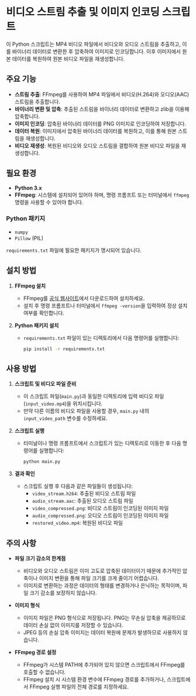 # 비디오 스트림 추출 및 이미지 인코딩 스크립트

이 Python 스크립트는 MP4 비디오 파일에서 비디오와 오디오 스트림을 추출하고, 이를 바이너리 데이터로 변환한 후 압축하여 이미지로 인코딩합니다. 이후 이미지에서 원본 데이터를 복원하여 원본 비디오 파일을 재생성합니다.

## 주요 기능

- **스트림 추출**: FFmpeg를 사용하여 MP4 파일에서 비디오(H.264)와 오디오(AAC) 스트림을 추출합니다.
- **바이너리 변환 및 압축**: 추출된 스트림을 바이너리 데이터로 변환하고 zlib을 이용해 압축합니다.
- **이미지 인코딩**: 압축된 바이너리 데이터를 PNG 이미지로 인코딩하여 저장합니다.
- **데이터 복원**: 이미지에서 압축된 바이너리 데이터를 복원하고, 이를 통해 원본 스트림을 재생성합니다.
- **비디오 재생성**: 복원된 비디오와 오디오 스트림을 결합하여 원본 비디오 파일을 재생성합니다.

## 필요 환경

- **Python 3.x**
- **FFmpeg**: 시스템에 설치되어 있어야 하며, 명령 프롬프트 또는 터미널에서 `ffmpeg` 명령을 사용할 수 있어야 합니다.

### Python 패키지

- `numpy`
- `Pillow` (PIL)

`requirements.txt` 파일에 필요한 패키지가 명시되어 있습니다.

## 설치 방법

1. **FFmpeg 설치**

   - FFmpeg를 [공식 웹사이트](https://ffmpeg.org/download.html)에서 다운로드하여 설치하세요.
   - 설치 후 명령 프롬프트나 터미널에서 `ffmpeg -version`을 입력하여 정상 설치 여부를 확인합니다.

2. **Python 패키지 설치**

   - `requirements.txt` 파일이 있는 디렉토리에서 다음 명령어를 실행합니다:

     ```bash
     pip install -r requirements.txt
     ```

## 사용 방법

1. **스크립트 및 비디오 파일 준비**

   - 이 스크립트 파일(`main.py`)과 동일한 디렉토리에 입력 비디오 파일(`input_video.mp4`)을 위치시킵니다.
   - 만약 다른 이름의 비디오 파일을 사용할 경우, `main.py` 내의 `input_video_path` 변수를 수정하세요.

2. **스크립트 실행**

   - 터미널이나 명령 프롬프트에서 스크립트가 있는 디렉토리로 이동한 후 다음 명령어를 실행합니다:

     ```bash
     python main.py
     ```

3. **결과 확인**

   - 스크립트 실행 후 다음과 같은 파일들이 생성됩니다:
     - `video_stream.h264`: 추출된 비디오 스트림 파일
     - `audio_stream.aac`: 추출된 오디오 스트림 파일
     - `video_compressed.png`: 비디오 스트림이 인코딩된 이미지 파일
     - `audio_compressed.png`: 오디오 스트림이 인코딩된 이미지 파일
     - `restored_video.mp4`: 복원된 비디오 파일

## 주의 사항

- **파일 크기 감소의 한계점**

  - 비디오와 오디오 스트림은 이미 고도로 압축된 데이터이기 때문에 추가적인 압축이나 이미지 변환을 통해 파일 크기를 크게 줄이기 어렵습니다.
  - 이미지로 변환하는 과정은 데이터의 형태를 변경하거나 은닉하는 목적이며, 파일 크기 감소를 보장하지 않습니다.

- **이미지 형식**

  - 이미지 파일은 PNG 형식으로 저장됩니다. PNG는 무손실 압축을 제공하므로 데이터 손실 없이 이미지를 저장할 수 있습니다.
  - JPEG 등의 손실 압축 이미지는 데이터 복원에 문제가 발생하므로 사용하지 않습니다.

- **FFmpeg 경로 설정**

  - FFmpeg가 시스템 PATH에 추가되어 있지 않으면 스크립트에서 FFmpeg를 호출할 수 없습니다.
  - FFmpeg 설치 시 시스템 환경 변수에 FFmpeg 경로를 추가하거나, 스크립트에서 FFmpeg 실행 파일의 전체 경로를 지정하세요.




